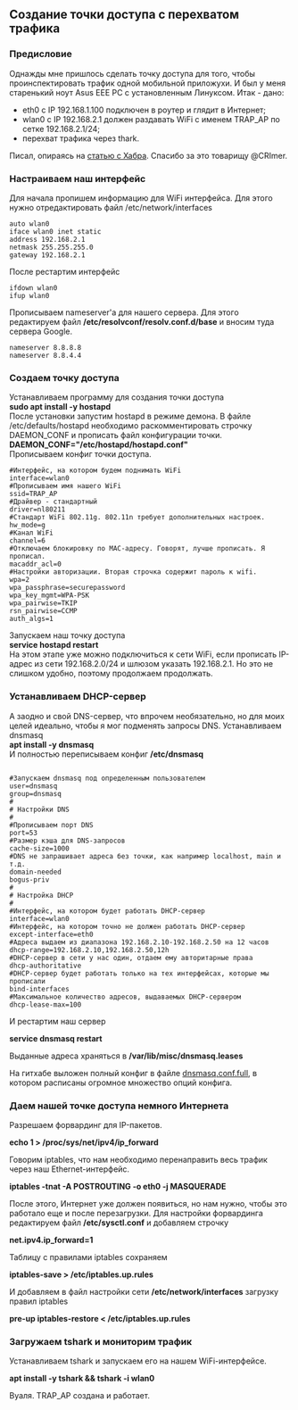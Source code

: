 ## Создание точки доступа с перехватом трафика

### Предисловие
Однажды мне пришлось сделать точку доступа для того, чтобы проинспектировать трафик одной мобильной приложухи. И был у меня старенький ноут Asus EEE PC c установленным Линуксом.
Итак - дано:
* eth0 c IP 192.168.1.100 подключен в роутер и глядит в Интернет;
* wlan0 с IP 192.168.2.1 должен раздавать WiFi с именем TRAP_AP по сетке 192.168.2.1/24;
* перехват трафика черeз thark.  
 
Писал, опираясь на [статью с Хабра](https://habr.com/ru/post/188274/). Спасибо за это товарищу @CRImer.
### Настраиваем наш интерфейс
Для начала пропишем информацию для WiFi интерфейса. Для этого нужно отредактировать файл /etc/network/interfaces
```
auto wlan0
iface wlan0 inet static
address 192.168.2.1
netmask 255.255.255.0
gateway 192.168.2.1
```
После рестартим интерфейс
```
ifdown wlan0
ifup wlan0
```
Прописываем nameserver'а для нашего сервера. Для этого редактируем файл **/etc/resolvconf/resolv.conf.d/base** и вносим туда сервера Google.
```
nameserver 8.8.8.8
nameserver 8.8.4.4
```
### Создаем точку доступа
Устанавливаем программу для создания точки доступа  
**sudo apt install -y hostapd**  
После установки запустим hostapd в режиме демона. В файле /etc/defaults/hostapd необходимо раскомментировать строчку DAEMON_CONF и прописать файл конфигурации точки.  
**DAEMON_CONF="/etc/hostapd/hostapd.conf"**  
Прописываем конфиг точки доступа.  
```
#Интерфейс, на котором будем поднимать WiFi
interface=wlan0
#Прописываем имя нашего WiFi
ssid=TRAP_AP
#Драйвер - стандартный
driver=nl80211
#Стандарт WiFi 802.11g. 802.11n требует дополнительных настроек.
hw_mode=g
#Канал WiFi
channel=6
#Отключаем блокировку по MAC-адресу. Говорят, лучше прописать. Я прописал.
macaddr_acl=0
#Настройки авторизации. Вторая строчка содержит пароль к wifi.
wpa=2
wpa_passphrase=securepassword
wpa_key_mgmt=WPA-PSK
wpa_pairwise=TKIP
rsn_pairwise=CCMP
auth_algs=1
```
Запускаем наш точку доступа  
**service hostapd restart**  
На этом этапе уже можно подключиться к сети WiFi, если прописать IP-адрес из сети 192.168.2.0/24 и шлюзом указать 192.168.2.1. Но это не слишком удобно, поэтому продолжаем продолжать.
### Устанавливаем DHCP-сервер
А заодно и свой DNS-сервер, что впрочем необязательно, но для моих целей идеально, чтобы я мог подменять запросы DNS. Устанавливаем dnsmasq  
**apt install -y dnsmasq**  
И полностью переписываем конфиг **/etc/dnsmasq**  
```

#Запускаем dnsmasq под определенным пользователем
user=dnsmasq
group=dnsmasq
#
# Настройки DNS
#
#Прописываем порт DNS
port=53
#Размер кэша для DNS-запросов
cache-size=1000
#DNS не запрашивает адреса без точки, как например localhost, main и т.д.
domain-needed
bogus-priv
#
# Настройка DHCP
#
#Интерфейс, на котором будет работать DHCP-сервер
interface=wlan0
#Интерфейс, на котором точно не должен работать DHCP-сервер
except-interface=eth0 
#Адреса выдаем из диапазона 192.168.2.10-192.168.2.50 на 12 часов
dhcp-range=192.168.2.10,192.168.2.50,12h
#DHCP-сервер в сети у нас один, отдаем ему авторитарные права
dhcp-authoritative
#DHCP-сервер будет работать только на тех интерфейсах, которые мы прописали
bind-interfaces
#Максимальное количество адресов, выдаваемых DHCP-сервером
dhcp-lease-max=100 
```
И рестартим наш сервер

**service dnsmasq restart**

Выданные адреса храняться в **/var/lib/misc/dnsmasq.leases**

На гитхабе выложен полный конфиг в файле [dnsmasq.conf.full](dnsmasq.conf.full), в котором расписаны огромное множество опций конфига.
### Даем нашей точке доступа немного Интернета
Разрешаем форвардинг для IP-пакетов. 

**echo 1 > /proc/sys/net/ipv4/ip_forward**

Говорим iptables, что нам необходимо перенаправить весь трафик через наш Ethernet-интерфейс.

**iptables -tnat -A POSTROUTING -o eth0 -j MASQUERADE**

После этого, Интернет уже должен появиться, но нам нужно, чтобы это работало еще и после перезагрузки.
Для настройки форвардинга редактируем файл **/etc/sysctl.conf** и добавляем строчку

**net.ipv4.ip_forward=1**

Таблицу с правилами iptables сохраняем

**iptables-save > /etc/iptables.up.rules**

И добавляем в файл настройки сети **/etc/network/interfaces** загрузку правил iptables

**pre-up iptables-restore < /etc/iptables.up.rules**

### Загружаем tshark и мониторим трафик

Устанавливаем tshark и запускаем его на нашем WiFi-интерфейсе.

**apt install -y tshark && tshark -i wlan0**


Вуаля. ТRAP_AP создана и работает.




